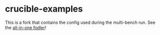 # crucible-examples
This is a fork that contains the config used during the multi-bench run.
See the [all-in-one fodler](all-in-one/openshift/example-A)! 
